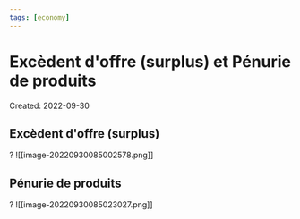 ```yaml
---
tags: [economy] 
---
```

# Excèdent d'offre (surplus) et Pénurie de produits
Created: 2022-09-30

## Excèdent d'offre (surplus)
?
![[image-20220930085002578.png]]
<!--SR:!2022-11-23,34,270-->

## Pénurie de produits
?
![[image-20220930085023027.png]]
<!--SR:!2022-10-24,16,270-->




